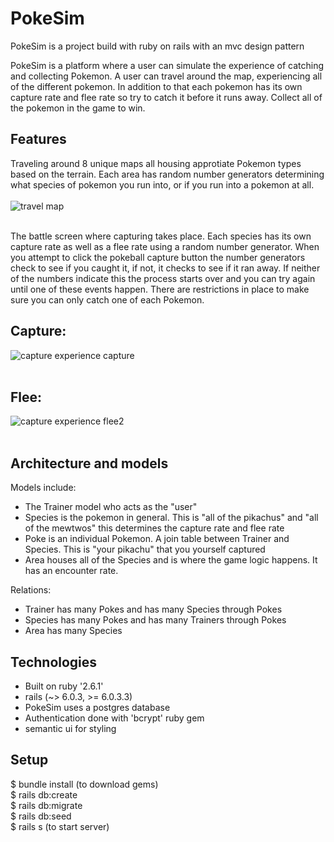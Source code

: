 # PokeSim

PokeSim is a project build with ruby on rails with an mvc design pattern

PokeSim is a platform where a user can simulate the experience of catching and collecting Pokemon. A user can travel around the map, experiencing all of the different pokemon. In addition to that each pokemon has its own capture rate and flee rate so try to catch it before it runs away. Collect all of the pokemon in the game to win.

## Features

Traveling around 8 unique maps all housing approtiate Pokemon types based on the terrain. Each area has random number generators determining what species of pokemon you run into, or if you run into a pokemon at all. <br/>
<br/>
![travel map](https://user-images.githubusercontent.com/69116393/102363901-e6c70380-3f83-11eb-9b95-300d932a6112.gif)
<br/>
<br/>



The battle screen where capturing takes place. Each species has its own capture rate as well as a flee rate using a random number generator. When you attempt to click the pokeball capture button the number generators check to see if you caught it, if not, it checks to see if it ran away. If neither of the numbers indicate this the process starts over and you can try again until one of these events happen. There are restrictions in place to make sure you can only catch one of each Pokemon. <br/>
## Capture: <br/>
![capture experience capture](https://user-images.githubusercontent.com/69116393/102371785-8f796100-3f8c-11eb-8d27-cb9e95a969fe.gif)
<br/>
<br/>
## Flee: <br/> 
![capture experience flee2](https://user-images.githubusercontent.com/69116393/102372623-61e0e780-3f8d-11eb-9cec-a148dc29035e.gif)
<br/>
<br/>

## Architecture and models
Models include: <br/>
* The Trainer model who acts as the "user" 
* Species is the pokemon in general. This is "all of the pikachus" and "all of the mewtwos" this determines the capture rate and flee rate 
* Poke is an individual Pokemon. A join table between Trainer and Species. This is "your pikachu" that you yourself captured 
* Area houses all of the Species and is where the game logic happens. It has an encounter rate. 

Relations: <br/>
* Trainer has many Pokes and has many Species through Pokes
* Species has many Pokes and has many Trainers through Pokes
* Area has many Species


## Technologies
* Built on ruby '2.6.1'
* rails (~> 6.0.3, >= 6.0.3.3)
* PokeSim uses a postgres database
* Authentication done with 'bcrypt' ruby gem
* semantic ui for styling

## Setup
$ bundle install (to download gems) <br/>
$ rails db:create <br/>
$ rails db:migrate <br/>
$ rails db:seed <br/>
$ rails s (to start server) <br/>

